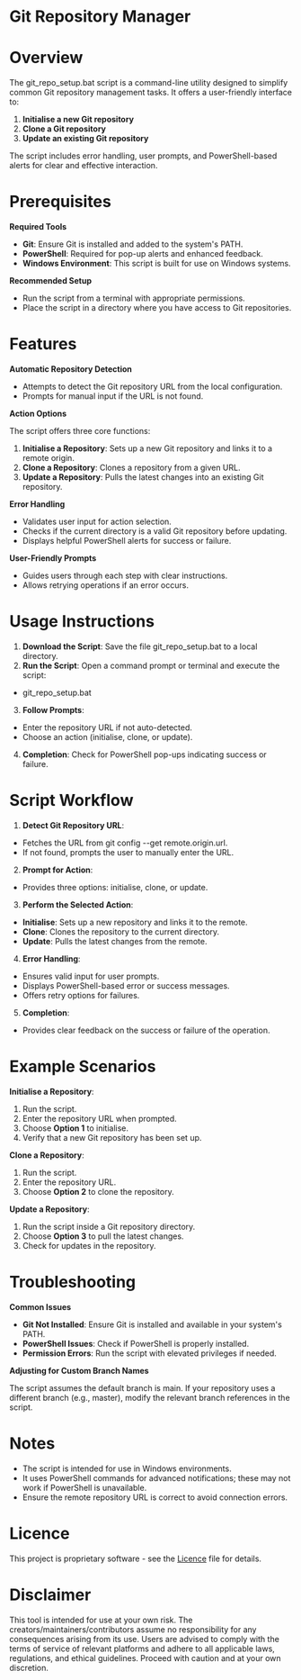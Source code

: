 # Git Repository Manager

# Overview
The git_repo_setup.bat script is a command-line utility designed to simplify common Git repository management tasks. It offers a user-friendly interface to:
1. **Initialise a new Git repository**
2. **Clone a Git repository**
3. **Update an existing Git repository**

The script includes error handling, user prompts, and PowerShell-based alerts for clear and effective interaction.

# Prerequisites
**Required Tools**
- **Git**: Ensure Git is installed and added to the system's PATH.
- **PowerShell**: Required for pop-up alerts and enhanced feedback.
- **Windows Environment**: This script is built for use on Windows systems.

**Recommended Setup**
- Run the script from a terminal with appropriate permissions.
- Place the script in a directory where you have access to Git repositories.

# Features
**Automatic Repository Detection**
- Attempts to detect the Git repository URL from the local configuration.
- Prompts for manual input if the URL is not found.
  
**Action Options**

The script offers three core functions:
1. **Initialise a Repository**: Sets up a new Git repository and links it to a remote origin.
2. **Clone a Repository**: Clones a repository from a given URL.
3. **Update a Repository**: Pulls the latest changes into an existing Git repository.
   
**Error Handling**
- Validates user input for action selection.
- Checks if the current directory is a valid Git repository before updating.
- Displays helpful PowerShell alerts for success or failure.
  
**User-Friendly Prompts**
- Guides users through each step with clear instructions.
- Allows retrying operations if an error occurs.
  
# Usage Instructions
1. **Download the Script**: Save the file git_repo_setup.bat to a local directory.
2. **Run the Script**: Open a command prompt or terminal and execute the script:
- git_repo_setup.bat
3. **Follow Prompts**:
- Enter the repository URL if not auto-detected.
- Choose an action (initialise, clone, or update).
4. **Completion**: Check for PowerShell pop-ups indicating success or failure.

# Script Workflow
1. **Detect Git Repository URL**:
  - Fetches the URL from git config --get remote.origin.url.
  - If not found, prompts the user to manually enter the URL.

2. **Prompt for Action**:
  - Provides three options: initialise, clone, or update.

3. **Perform the Selected Action**:
  - **Initialise**: Sets up a new repository and links it to the remote.
  - **Clone**: Clones the repository to the current directory.
  - **Update**: Pulls the latest changes from the remote.

4. **Error Handling**:
  - Ensures valid input for user prompts.
  - Displays PowerShell-based error or success messages.
  - Offers retry options for failures.

5. **Completion**:
  - Provides clear feedback on the success or failure of the operation.

# Example Scenarios
**Initialise a Repository**:
1. Run the script.
2. Enter the repository URL when prompted.
3. Choose **Option 1** to initialise.
4. Verify that a new Git repository has been set up.
   
**Clone a Repository**:
1. Run the script.
2. Enter the repository URL.
3. Choose **Option 2** to clone the repository.
   
**Update a Repository**:
1. Run the script inside a Git repository directory.
2. Choose **Option 3** to pull the latest changes.
3. Check for updates in the repository.

# Troubleshooting
**Common Issues**
- **Git Not Installed**: Ensure Git is installed and available in your system's PATH.
- **PowerShell Issues**: Check if PowerShell is properly installed.
- **Permission Errors**: Run the script with elevated privileges if needed.
  
**Adjusting for Custom Branch Names**

The script assumes the default branch is main. If your repository uses a different branch (e.g., master), modify the relevant branch references in the script.

# Notes
- The script is intended for use in Windows environments.
- It uses PowerShell commands for advanced notifications; these may not work if PowerShell is unavailable.
- Ensure the remote repository URL is correct to avoid connection errors.

# Licence
This project is proprietary software - see the [Licence](https://github.com/ReeceKrisnata/Git-Repository-Manager/tree/main?tab=License-1-ov-file) file for details.

# Disclaimer
This tool is intended for use at your own risk. The creators/maintainers/contributors assume no responsibility for any consequences arising from its use. Users are advised to comply with the terms of service of relevant platforms and adhere to all applicable laws, regulations, and ethical guidelines. Proceed with caution and at your own discretion.
